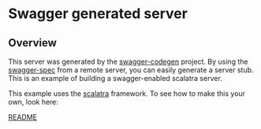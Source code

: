 # Swagger generated server

## Overview
This server was generated by the [swagger-codegen](https://github.com/wordnik/swagger-codegen) project.  By using the 
[swagger-spec](https://github.com/wordnik/swagger-core/wiki) from a remote server, you can easily generate a server stub.  This
is an example of building a swagger-enabled scalatra server.

This example uses the [scalatra](http://scalatra.org/) framework.  To see how to make this your own, look here:

[README](https://github.com/wordnik/swagger-codegen/tree/master/samples/server-generator/scalatra)
